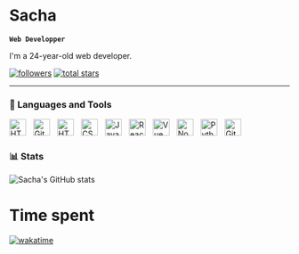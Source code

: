 # Sacha

**`Web Developper`**

I'm a 24-year-old web developer.

   <p align="left">
      <a href="https://github.com/sachawoody?tab=followers">
         <img alt="followers" title="Follow me on Github" src="https://custom-icon-badges.demolab.com/github/followers/sachawoody?color=236ad3&labelColor=1155ba&style=for-the-badge&logo=person-add&label=Follow&logoColor=white"/></a>
      <a href="https://github.com/sachawoody?tab=repositories&sort=stargazers">
         <img alt="total stars" title="Total stars on GitHub" src="https://custom-icon-badges.demolab.com/github/stars/sachawoody?color=55960c&style=for-the-badge&labelColor=488207&logo=star"/></a>
   </p>


---

### 🧰 Languages and Tools

<img align="left" alt="HTML" width="30px" style="padding-right:10px;" src="https://cdn.jsdelivr.net/gh/devicons/devicon/icons/vscode/vscode-original.svg" />

<img align="left" alt="Git" width="30px" style="padding-right:10px;" src="https://cdn.jsdelivr.net/gh/devicons/devicon/icons/git/git-original.svg" />
<img align="left" alt="HTML" width="30px" style="padding-right:10px;" src="https://cdn.jsdelivr.net/gh/devicons/devicon/icons/html5/html5-plain.svg" />
<img align="left" alt="CSS" width="30px" style="padding-right:10px;" src="https://cdn.jsdelivr.net/gh/devicons/devicon/icons/css3/css3-plain.svg" />
<img align="left" alt="JavaScript" width="30px" style="padding-right:10px;" src="https://cdn.jsdelivr.net/gh/devicons/devicon/icons/javascript/javascript-plain.svg" />
<img align="left" alt="React" width="30px" style="padding-right:10px;" src="https://cdn.jsdelivr.net/gh/devicons/devicon/icons/react/react-original.svg" />
<img align="left" alt="Vue" width="30px" style="padding-right:10px;" src="https://cdn.jsdelivr.net/gh/devicons/devicon/icons/vuejs/vuejs-original.svg" />
<img align="left" alt="NodeJS" width="30px" style="padding-right:10px;" src="https://cdn.jsdelivr.net/gh/devicons/devicon/icons/nodejs/nodejs-original.svg" />
<img align="left" alt="Python" width="30px" style="padding-right:10px;" src="https://cdn.jsdelivr.net/gh/devicons/devicon/icons/python/python-plain.svg" />
<img align="left" alt="GitHub" width="30px" style="padding-right:10px;" src="https://cdn.jsdelivr.net/gh/devicons/devicon/icons/photoshop/photoshop-plain.svg" />
<br />

#

### 📊 Stats

![Sacha's GitHub stats](https://vercel-app-kappa-drab.vercel.app/api?username=sachawoody&show_icons=true&theme=gruvbox)

<!-- ![GitHub Streak](https://streak-stats.demolab.com?user=Loke-60000&theme=gruvbox&border_radius=4.5) -->
# Time spent
[![wakatime](https://wakatime.com/badge/user/018b6087-6039-49dd-9f15-6c9cfc906dea.svg)](https://wakatime.com/@018b6087-6039-49dd-9f15-6c9cfc906dea)
